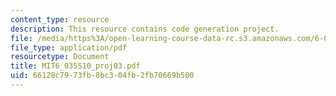 ```yaml
---
content_type: resource
description: This resource contains code generation project.
file: /media/https%3A/open-learning-course-data-rc.s3.amazonaws.com/6-035-computer-language-engineering-spring-2010/66128c7973fb8bc304fb2fb70669b500_MIT6_035S10_proj03.pdf
file_type: application/pdf
resourcetype: Document
title: MIT6_035S10_proj03.pdf
uid: 66128c79-73fb-8bc3-04fb-2fb70669b500
---
```

